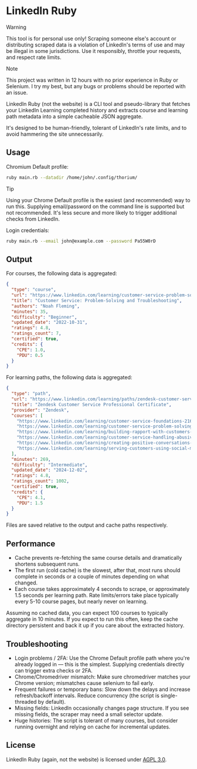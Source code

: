 # LinkedIn Ruby

> [!WARNING]
> This tool is for personal use only! Scraping someone else's account or distributing scraped data is a violation of LinkedIn's terms of use and may be illegal in some jurisdictions. Use it responsibly, throttle your requests, and respect rate limits.

> [!NOTE]
> This project was written in 12 hours with no prior experience in Ruby or Selenium. I try my best, but any bugs or problems should be reported with an issue.

LinkedIn Ruby (not the website) is a CLI tool and pseudo-library that fetches your LinkedIn Learning completed history and extracts course and learning path metadata into a simple cacheable JSON aggregate.

It's designed to be human-friendly, tolerant of LinkedIn's rate limits, and to avoid hammering the site unnecessarily.

## Usage

Chromium Default profile:

```bash
ruby main.rb --datadir /home/john/.config/thorium/
```

> [!TIP]
> Using your Chrome Default profile is the easiest (and recommended) way to run this. Supplying email/password on the command line is supported but not recommended. It's less secure and more likely to trigger additional checks from LinkedIn.

Login credentials:


```bash
ruby main.rb --email john@example.com --password Pa55W0rD
```

## Output

For courses, the following data is aggregated:

```json
{
  "type": "course",
  "url": "https://www.linkedin.com/learning/customer-service-problem-solving-and-troubleshooting-16015212",
  "title": "Customer Service: Problem-Solving and Troubleshooting",
  "authors": "Noah Fleming",
  "minutes": 35,
  "difficulty": "Beginner",
  "updated_date": "2022-10-31",
  "ratings": 4.8,
  "ratings_count": 7,
  "certified": true,
  "credits": {
    "CPE": 1.0,
    "PDU": 0.5
  }
}
```

For learning paths, the following data is aggregated:

```json
{
  "type": "path",
  "url": "https://www.linkedin.com/learning/paths/zendesk-customer-service-professional-certificate",
  "title": "Zendesk Customer Service Professional Certificate",
  "provider": "Zendesk",
  "courses": [
    "https://www.linkedin.com/learning/customer-service-foundations-21620021",
    "https://www.linkedin.com/learning/customer-service-problem-solving-and-troubleshooting-16015212",
    "https://www.linkedin.com/learning/building-rapport-with-customers-2022",
    "https://www.linkedin.com/learning/customer-service-handling-abusive-customers-25071433",
    "https://www.linkedin.com/learning/creating-positive-conversations-with-challenging-customers-2022",
    "https://www.linkedin.com/learning/serving-customers-using-social-media-23748575"
  ],
  "minutes": 269,
  "difficulty": "Intermediate",
  "updated_date": "2024-12-02",
  "ratings": 4.8,
  "ratings_count": 1002,
  "certified": true,
  "credits": {
    "CPE": 4.1,
    "PDU": 1.5
  }
}
```

Files are saved relative to the output and cache paths respectively.

## Performance

- Cache prevents re-fetching the same course details and dramatically shortens subsequent runs.
- The first run (cold cache) is the slowest, after that, most runs should complete in seconds or a couple of minutes depending on what changed.
- Each course takes approximately 4 seconds to scrape, or approximately 1.5 seconds per learning path. Rate limits/errors take place typically every 5-10 course pages, but nearly never on learning.

Assuming no cached data, you can expect 100 courses to typically aggregate in 10 minutes. If you expect to run this often, keep the cache directory persistent and back it up if you care about the extracted history.

## Troubleshooting

- Login problems / 2FA: Use the Chrome Default profile path where you're already logged in — this is the simplest. Supplying credentials directly can trigger extra checks or 2FA.
- Chrome/Chromedriver mismatch: Make sure chromedriver matches your Chrome version; mismatches cause selenium to fail early.
- Frequent failures or temporary bans: Slow down the delays and increase refresh/backoff intervals. Reduce concurrency (the script is single-threaded by default).
- Missing fields: LinkedIn occasionally changes page structure. If you see missing fields, the scraper may need a small selector update.
- Huge histories: The script is tolerant of many courses, but consider running overnight and relying on cache for incremental updates.

## License

LinkedIn Ruby (again, not the website) is licensed under [AGPL 3.0](LICENSE.txt).

